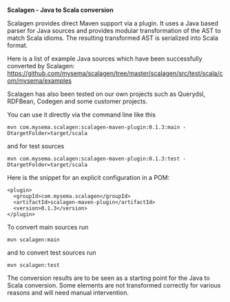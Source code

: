 **Scalagen - Java to Scala conversion**

Scalagen provides direct Maven support via a plugin. It uses a Java based parser for Java sources and provides modular 
transformation of the AST to match Scala idioms. The resulting transformed AST is serialized into Scala format.

Here is a list of example Java sources which have been successfully converted by Scalagen:
https://github.com/mysema/scalagen/tree/master/scalagen/src/test/scala/com/mysema/examples

Scalagen has also been tested on our own projects such as Querydsl, RDFBean, Codegen and some customer projects.

You can use it directly via the command line like this

    mvn com.mysema.scalagen:scalagen-maven-plugin:0.1.3:main -DtargetFolder=target/scala
    
and for test sources

    mvn com.mysema.scalagen:scalagen-maven-plugin:0.1.3:test -DtargetFolder=target/scala

Here is the snippet for an explicit configuration in a POM:

    <plugin>
      <groupId>com.mysema.scalagen</groupId>
      <artifactId>scalagen-maven-plugin</artifactId>
      <version>0.1.3</version>
    </plugin>
    
To convert main sources run

    mvn scalagen:main
    
and to convert test sources run 

    mvn scalagen:test

The conversion results are to be seen as a starting point for the Java to Scala conversion. 
Some elements are not transformed correctly for various reasons and will need manual intervention.
